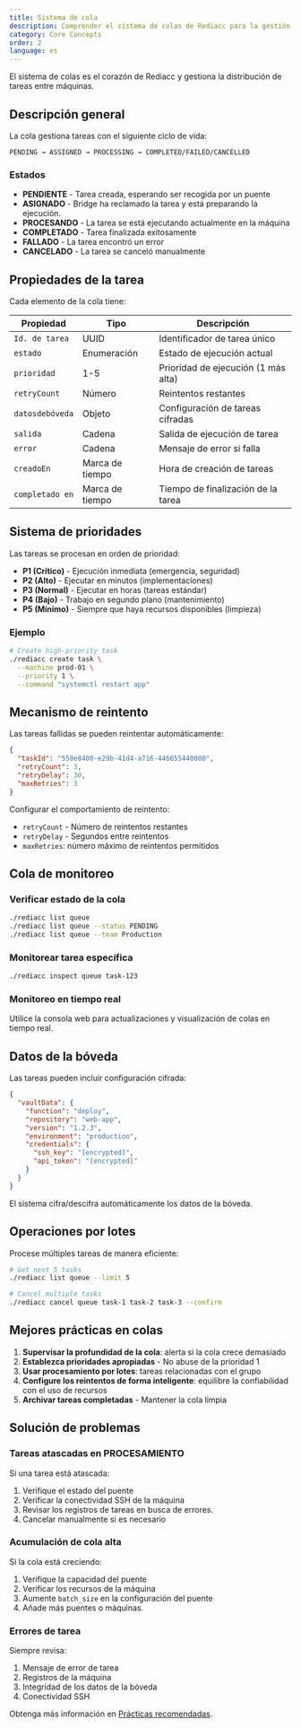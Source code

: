 ```yaml
---
title: Sistema de cola
description: Comprender el sistema de colas de Rediacc para la gestión y ejecución de tareas.
category: Core Concepts
order: 2
language: es
---
```


El sistema de colas es el corazón de Rediacc y gestiona la distribución de tareas entre máquinas.

## Descripción general

La cola gestiona tareas con el siguiente ciclo de vida:

```
PENDING → ASSIGNED → PROCESSING → COMPLETED/FAILED/CANCELLED
```

### Estados

- **PENDIENTE** - Tarea creada, esperando ser recogida por un puente 
- **ASIGNADO** - Bridge ha reclamado la tarea y está preparando la ejecución. 
- **PROCESANDO** - La tarea se está ejecutando actualmente en la máquina 
- **COMPLETADO** - Tarea finalizada exitosamente 
- **FALLADO** - La tarea encontró un error 
- **CANCELADO** - La tarea se canceló manualmente

## Propiedades de la tarea

Cada elemento de la cola tiene:

| Propiedad | Tipo | Descripción | 
|----------|------|-------------| 
| `Id. de tarea` | UUID | Identificador de tarea único | 
| `estado` | Enumeración | Estado de ejecución actual | 
| `prioridad` | 1-5 | Prioridad de ejecución (1 más alta) | 
| `retryCount` | Número | Reintentos restantes | 
| `datosdebóveda` | Objeto | Configuración de tareas cifradas | 
| `salida` | Cadena | Salida de ejecución de tarea | 
| `error` | Cadena | Mensaje de error si falla | 
| `creadoEn` | Marca de tiempo | Hora de creación de tareas | 
| `completado en` | Marca de tiempo | Tiempo de finalización de la tarea |

## Sistema de prioridades

Las tareas se procesan en orden de prioridad:

- **P1 (Crítico)** - Ejecución inmediata (emergencia, seguridad) 
- **P2 (Alto)** - Ejecutar en minutos (implementaciones) 
- **P3 (Normal)** - Ejecutar en horas (tareas estándar) 
- **P4 (Bajo)** - Trabajo en segundo plano (mantenimiento) 
- **P5 (Mínimo)** - Siempre que haya recursos disponibles (limpieza)

### Ejemplo

```bash
# Create high-priority task
./rediacc create task \
  --machine prod-01 \
  --priority 1 \
  --command "systemctl restart app"
```

## Mecanismo de reintento

Las tareas fallidas se pueden reintentar automáticamente:

```json
{
  "taskId": "550e8400-e29b-41d4-a716-446655440000",
  "retryCount": 3,
  "retryDelay": 30,
  "maxRetries": 3
}
```

Configurar el comportamiento de reintento:

- `retryCount` - Número de reintentos restantes 
- `retryDelay` - Segundos entre reintentos 
- `maxRetries`: número máximo de reintentos permitidos

## Cola de monitoreo

### Verificar estado de la cola

```bash
./rediacc list queue
./rediacc list queue --status PENDING
./rediacc list queue --team Production
```

### Monitorear tarea específica

```bash
./rediacc inspect queue task-123
```

### Monitoreo en tiempo real

Utilice la consola web para actualizaciones y visualización de colas en tiempo real.

## Datos de la bóveda

Las tareas pueden incluir configuración cifrada:

```json
{
  "vaultData": {
    "function": "deploy",
    "repository": "web-app",
    "version": "1.2.3",
    "environment": "production",
    "credentials": {
      "ssh_key": "[encrypted]",
      "api_token": "[encrypted]"
    }
  }
}
```

El sistema cifra/descifra automáticamente los datos de la bóveda.

## Operaciones por lotes

Procese múltiples tareas de manera eficiente:

```bash
# Get next 5 tasks
./rediacc list queue --limit 5

# Cancel multiple tasks
./rediacc cancel queue task-1 task-2 task-3 --confirm
```

## Mejores prácticas en colas

1. **Supervisar la profundidad de la cola**: alerta si la cola crece demasiado 
2. **Establezca prioridades apropiadas** - No abuse de la prioridad 1 
3. **Usar procesamiento por lotes**: tareas relacionadas con el grupo 
4. **Configure los reintentos de forma inteligente**: equilibre la confiabilidad con el uso de recursos 
5. **Archivar tareas completadas** - Mantener la cola limpia

## Solución de problemas

### Tareas atascadas en PROCESAMIENTO

Si una tarea está atascada:

1. Verifique el estado del puente 
2. Verificar la conectividad SSH de la máquina 
3. Revisar los registros de tareas en busca de errores. 
4. Cancelar manualmente si es necesario

### Acumulación de cola alta

Si la cola está creciendo:

1. Verifique la capacidad del puente 
2. Verificar los recursos de la máquina 
3. Aumente `batch_size` en la configuración del puente 
4. Añade más puentes o máquinas.

### Errores de tarea

Siempre revisa:

1. Mensaje de error de tarea 
2. Registros de la máquina 
3. Integridad de los datos de la bóveda 
4. Conectividad SSH

Obtenga más información en [Prácticas recomendadas](/blog/distributed-task-management-best-practices).